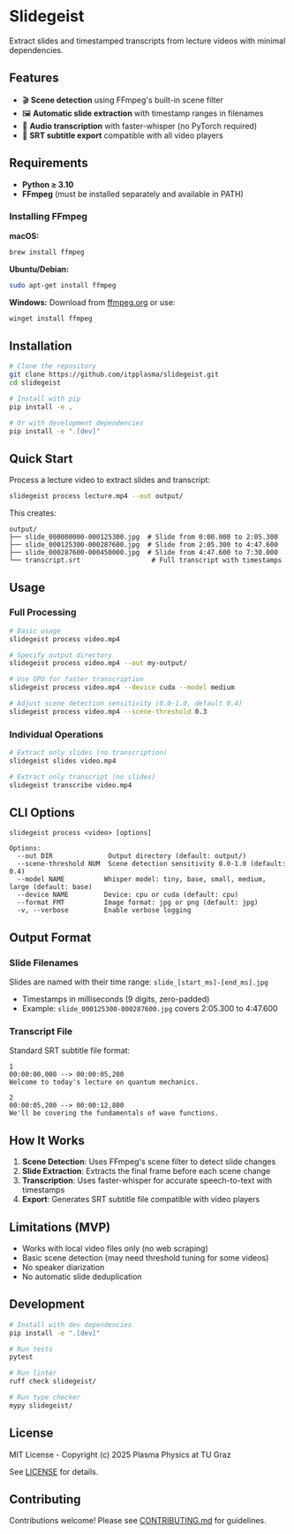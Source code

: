 # Slidegeist

Extract slides and timestamped transcripts from lecture videos with minimal dependencies.

## Features

- 🎬 **Scene detection** using FFmpeg's built-in scene filter
- 🖼️ **Automatic slide extraction** with timestamp ranges in filenames
- 🎤 **Audio transcription** with faster-whisper (no PyTorch required)
- 📝 **SRT subtitle export** compatible with all video players

## Requirements

- **Python ≥ 3.10**
- **FFmpeg** (must be installed separately and available in PATH)

### Installing FFmpeg

**macOS:**
```bash
brew install ffmpeg
```

**Ubuntu/Debian:**
```bash
sudo apt-get install ffmpeg
```

**Windows:**
Download from [ffmpeg.org](https://ffmpeg.org/download.html) or use:
```bash
winget install ffmpeg
```

## Installation

```bash
# Clone the repository
git clone https://github.com/itpplasma/slidegeist.git
cd slidegeist

# Install with pip
pip install -e .

# Or with development dependencies
pip install -e ".[dev]"
```

## Quick Start

Process a lecture video to extract slides and transcript:

```bash
slidegeist process lecture.mp4 --out output/
```

This creates:
```
output/
├── slide_000000000-000125300.jpg  # Slide from 0:00.000 to 2:05.300
├── slide_000125300-000287600.jpg  # Slide from 2:05.300 to 4:47.600
├── slide_000287600-000450000.jpg  # Slide from 4:47.600 to 7:30.000
└── transcript.srt                  # Full transcript with timestamps
```

## Usage

### Full Processing

```bash
# Basic usage
slidegeist process video.mp4

# Specify output directory
slidegeist process video.mp4 --out my-output/

# Use GPU for faster transcription
slidegeist process video.mp4 --device cuda --model medium

# Adjust scene detection sensitivity (0.0-1.0, default 0.4)
slidegeist process video.mp4 --scene-threshold 0.3
```

### Individual Operations

```bash
# Extract only slides (no transcription)
slidegeist slides video.mp4

# Extract only transcript (no slides)
slidegeist transcribe video.mp4
```

## CLI Options

```
slidegeist process <video> [options]

Options:
  --out DIR              Output directory (default: output/)
  --scene-threshold NUM  Scene detection sensitivity 0.0-1.0 (default: 0.4)
  --model NAME          Whisper model: tiny, base, small, medium, large (default: base)
  --device NAME         Device: cpu or cuda (default: cpu)
  --format FMT          Image format: jpg or png (default: jpg)
  -v, --verbose         Enable verbose logging
```

## Output Format

### Slide Filenames

Slides are named with their time range: `slide_[start_ms]-[end_ms].jpg`

- Timestamps in milliseconds (9 digits, zero-padded)
- Example: `slide_000125300-000287600.jpg` covers 2:05.300 to 4:47.600

### Transcript File

Standard SRT subtitle file format:
```srt
1
00:00:00,000 --> 00:00:05,200
Welcome to today's lecture on quantum mechanics.

2
00:00:05,200 --> 00:00:12,800
We'll be covering the fundamentals of wave functions.
```

## How It Works

1. **Scene Detection**: Uses FFmpeg's scene filter to detect slide changes
2. **Slide Extraction**: Extracts the final frame before each scene change
3. **Transcription**: Uses faster-whisper for accurate speech-to-text with timestamps
4. **Export**: Generates SRT subtitle file compatible with video players

## Limitations (MVP)

- Works with local video files only (no web scraping)
- Basic scene detection (may need threshold tuning for some videos)
- No speaker diarization
- No automatic slide deduplication

## Development

```bash
# Install with dev dependencies
pip install -e ".[dev]"

# Run tests
pytest

# Run linter
ruff check slidegeist/

# Run type checker
mypy slidegeist/
```

## License

MIT License - Copyright (c) 2025 Plasma Physics at TU Graz

See [LICENSE](LICENSE) for details.

## Contributing

Contributions welcome! Please see [CONTRIBUTING.md](CONTRIBUTING.md) for guidelines.
